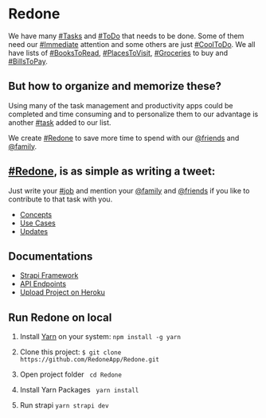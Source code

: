 
# Redone
We have many [#Tasks](#) and [#ToDo](#) that needs to be done. Some of them need our [#Immediate](#) attention and some others are just [#CoolToDo](#). We all have lists of [#BooksToRead](#), [#PlacesToVisit](#), [#Groceries](#) to buy and [#BillsToPay](#).

## But how to organize and memorize these?
Using many of the task management and productivity apps could be completed and time consuming and to personalize them to our advantage is another [#task](#) added to our list.

We create [#Redone](#) to save more time to spend with our [@friends](#) and [@family](#).

## [#Redone](#), is as simple as writing a tweet:
Just write your [#job](#) and mention your [@family](#) and [@friends](#) if you like to contribute to that task with you.

- [Concepts](https://redone.herokuapp.com/concepts.html)
- [Use Cases](https://redone.herokuapp.com/use-cases.html)
- [Updates](https://redone.herokuapp.com/updates.html)

## Documentations
- [Strapi Framework](https://strapi.io/)
- [API Endpoints](https://strapi.io/documentation/3.0.0-beta.x/content-api/api-endpoints.html)
- [Upload Project on Heroku](https://strapi.io/documentation/3.0.0-beta.x/deployment/heroku.html)


## Run Redone on local

1. Install [Yarn](https://yarnpkg.com/) on your system:
```npm install -g yarn```

2. Clone this project:
```$ git clone https://github.com/RedoneApp/Redone.git```

3. Open project folder
``` cd Redone```

4. Install Yarn Packages
``` yarn install```

5. Run strapi
```yarn strapi dev```
